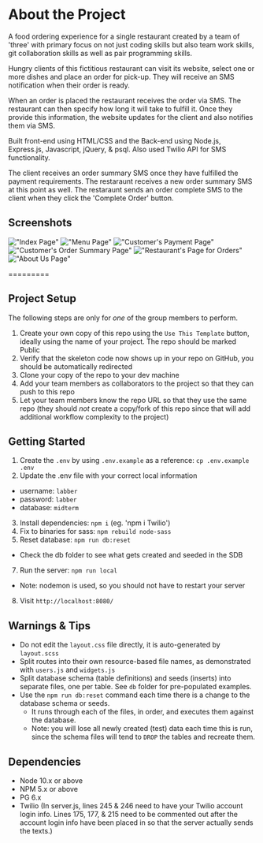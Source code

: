 # About the Project

A food ordering experience for a single restaurant created by a team of 'three' with primary focus on not just coding skills but also team work skills, git collaboration skills as well as pair programming skills.


Hungry clients of this fictitious restaurant can visit its website, select one or more dishes and place an order for pick-up. They will receive an SMS notification when their order is ready.

When an order is placed the restaurant receives the order via SMS. The restaurant can then specify how long it will take to fulfill it. Once they provide this information, the website updates for the client and also notifies them via SMS.

Built front-end using HTML/CSS and the Back-end using Node.js, Express.js, Javascript, jQuery, & psql. Also used Twilio API for SMS functionality.

The client receives an order summary SMS once they have fulfilled the payment requirements.
The restaraunt receives a new order summary SMS at this point as well.
The restaraunt sends an order complete SMS to the client when they click the 'Complete Order' button.

## Screenshots
!["Index Page"](https://github.com/riztaha/midterm_project/blob/master/docs/Main%20Page.png)
!["Menu Page"](https://github.com/riztaha/midterm_project/blob/master/docs/Menu%20Page.png)
!["Customer's Payment Page"](https://github.com/riztaha/midterm_project/blob/master/docs/Payment%20Page.png)
!["Customer's Order Summary Page"](https://github.com/riztaha/midterm_project/blob/master/docs/Customer%20Order%20Summary.png)
!["Restaurant's Page for Orders"](https://github.com/riztaha/midterm_project/blob/master/docs/Restaraunt%20Order%20Summary.png)
!["About Us Page"](https://github.com/riztaha/midterm_project/blob/master/docs/Restaraunt%20About%20Us.png)

=========

## Project Setup

The following steps are only for _one_ of the group members to perform.

1. Create your own copy of this repo using the `Use This Template` button, ideally using the name of your project. The repo should be marked Public
2. Verify that the skeleton code now shows up in your repo on GitHub, you should be automatically redirected
3. Clone your copy of the repo to your dev machine
4. Add your team members as collaborators to the project so that they can push to this repo
5. Let your team members know the repo URL so that they use the same repo (they should _not_ create a copy/fork of this repo since that will add additional workflow complexity to the project)


## Getting Started

1. Create the `.env` by using `.env.example` as a reference: `cp .env.example .env`
2. Update the .env file with your correct local information 
  - username: `labber` 
  - password: `labber` 
  - database: `midterm`
3. Install dependencies: `npm i` (eg. 'npm i Twilio')
4. Fix to binaries for sass: `npm rebuild node-sass`
5. Reset database: `npm run db:reset`
  - Check the db folder to see what gets created and seeded in the SDB
7. Run the server: `npm run local`
  - Note: nodemon is used, so you should not have to restart your server
8. Visit `http://localhost:8080/`

## Warnings & Tips

- Do not edit the `layout.css` file directly, it is auto-generated by `layout.scss`
- Split routes into their own resource-based file names, as demonstrated with `users.js` and `widgets.js`
- Split database schema (table definitions) and seeds (inserts) into separate files, one per table. See `db` folder for pre-populated examples. 
- Use the `npm run db:reset` command each time there is a change to the database schema or seeds. 
  - It runs through each of the files, in order, and executes them against the database. 
  - Note: you will lose all newly created (test) data each time this is run, since the schema files will tend to `DROP` the tables and recreate them.

## Dependencies

- Node 10.x or above
- NPM 5.x or above
- PG 6.x
- Twilio (In server.js, lines 245 & 246 need to have your Twilio account login info. Lines 175, 177, & 215 need to be commented out after the account login info have been placed in so that the server actually sends the texts.)

